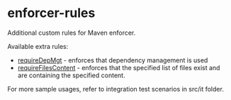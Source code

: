 enforcer-rules
==============

Additional custom rules for Maven enforcer.

Available extra rules:
* [requireDepMgt](https://github.com/ceilfors/enforcer-rules/wiki/requireDepMgmt) - enforces that dependency management is used
* [requireFilesContent](https://github.com/ceilfors/enforcer-rules/wiki/requireFilesContent) - enforces that the specified list of files exist and are containing the specified content.

For more sample usages, refer to integration test scenarios in src/it folder.
